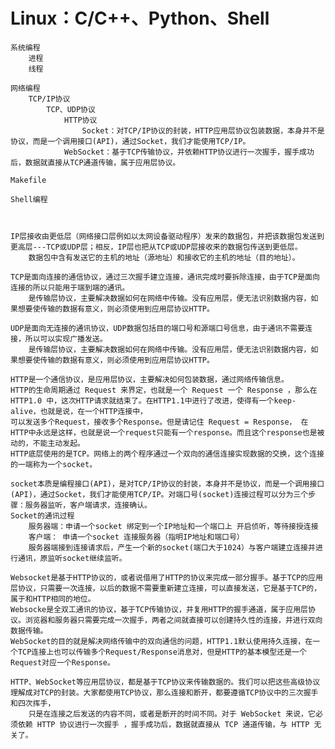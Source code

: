 # Linux：C/C++、Python、Shell

	系统编程
		进程
		线程

	网络编程
		TCP/IP协议
			TCP、UDP协议
				HTTP协议
					Socket：对TCP/IP协议的封装，HTTP应用层协议包装数据，本身并不是协议，而是一个调用接口(API)，通过Socket，我们才能使用TCP/IP。
				WebSocket：基于TCP传输协议，并依赖HTTP协议进行一次握手，握手成功后，数据就直接从TCP通道传输，属于应用层协议。

	Makefile

	Shell编程



	IP层接收由更低层（网络接口层例如以太网设备驱动程序）发来的数据包，并把该数据包发送到更高层---TCP或UDP层；相反，IP层也把从TCP或UDP层接收来的数据包传送到更低层。
		数据包中含有发送它的主机的地址（源地址）和接收它的主机的地址（目的地址）。

	TCP是面向连接的通信协议，通过三次握手建立连接，通讯完成时要拆除连接，由于TCP是面向连接的所以只能用于端到端的通讯。
		是传输层协议，主要解决数据如何在网络中传输。没有应用层，便无法识别数据内容，如果想要使传输的数据有意义，则必须使用到应用层协议HTTP。
	
	UDP是面向无连接的通讯协议，UDP数据包括目的端口号和源端口号信息，由于通讯不需要连接，所以可以实现广播发送。
		是传输层协议，主要解决数据如何在网络中传输。没有应用层，便无法识别数据内容，如果想要使传输的数据有意义，则必须使用到应用层协议HTTP。

	HTTP是一个通信协议，是应用层协议，主要解决如何包装数据，通过网络传输信息。
	HTTP的生命周期通过 Request 来界定，也就是一个 Request 一个 Response ，那么在 HTTP1.0 中，这次HTTP请求就结束了。在HTTP1.1中进行了改进，使得有一个keep-alive，也就是说，在一个HTTP连接中，
    可以发送多个Request，接收多个Response。但是请记住 Request = Response， 在HTTP中永远是这样，也就是说一个request只能有一个response。而且这个response也是被动的，不能主动发起。
	HTTP底层使用的是TCP。网络上的两个程序通过一个双向的通信连接实现数据的交换，这个连接的一端称为一个socket。

	socket本质是编程接口(API)，是对TCP/IP协议的封装，本身并不是协议，而是一个调用接口(API)，通过Socket，我们才能使用TCP/IP。对端口号(socket)连接过程可以分为三个步骤：服务器监听，客户端请求，连接确认。
	Socket的通讯过程
		服务器端：申请一个socket 绑定到一个IP地址和一个端口上 开启侦听，等待接授连接
		客户端： 申请一个socket 连接服务器（指明IP地址和端口号）
		服务器端接到连接请求后，产生一个新的socket(端口大于1024）与客户端建立连接并进行通讯，原监听socket继续监听。

	Websocket是基于HTTP协议的，或者说借用了HTTP的协议来完成一部分握手。基于TCP的应用层协议，只需要一次连接，以后的数据不需要重新建立连接，可以直接发送，它是基于TCP的，属于和HTTP相同的地位。
	Websocke是全双工通讯的协议，基于TCP传输协议，并复用HTTP的握手通道，属于应用层协议。浏览器和服务器只需要完成一次握手，两者之间就直接可以创建持久性的连接，并进行双向数据传输。
	WebSocket的目的就是解决网络传输中的双向通信的问题，HTTP1.1默认使用持久连接，在一个TCP连接上也可以传输多个Request/Response消息对，但是HTTP的基本模型还是一个Request对应一个Response。

	HTTP、WebSocket等应用层协议，都是基于TCP协议来传输数据的。我们可以把这些高级协议理解成对TCP的封装。大家都使用TCP协议，那么连接和断开，都要遵循TCP协议中的三次握手和四次挥手，
    	只是在连接之后发送的内容不同，或者是断开的时间不同。对于 WebSocket 来说，它必须依赖 HTTP 协议进行一次握手 ，握手成功后，数据就直接从 TCP 通道传输，与 HTTP 无关了。


	


